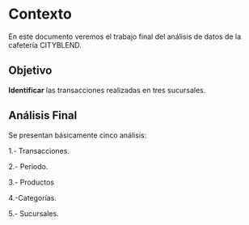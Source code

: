 # Contexto
En este documento veremos el trabajo final del análisis de datos de la cafetería CITYBLEND.

## Objetivo
**Identificar** las transacciones realizadas en tres sucursales.

## Análisis Final
Se presentan básicamente cinco análisis:

1.- Transacciones.

2.- Periodo.

3.- Productos

4.-Categorías.

5.- Sucursales.
